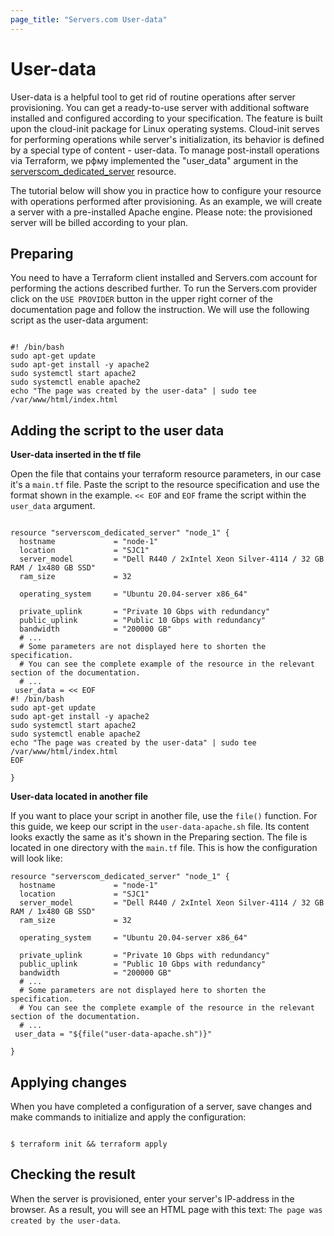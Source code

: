 ```yaml
---
page_title: "Servers.com User-data"
---
```


# User-data

User-data is a helpful tool to get rid of routine operations after server provisioning. You can get a ready-to-use server with additional software installed and configured according to your specification. The feature is built upon the cloud-init package for Linux operating systems. Cloud-init serves for performing operations while server's initialization, its behavior is defined by a special type of content - user-data. To manage post-install operations via Terraform, we рфму implemented the "user_data" argument in the [serverscom_dedicated_server](https://registry.terraform.io/providers/serverscom/serverscom/latest/docs/resources/dedicated_server) resource.

The tutorial below will show you in practice how to configure your resource with operations performed after provisioning. As an example, we will create a server with a pre-installed Apache engine. Please note: the provisioned server will be billed according to your plan.
## Preparing

You need to have a Terraform client installed and Servers.com account for performing the actions described further. To run the Servers.com provider click on the `USE PROVIDER` button in the upper right corner of the documentation page and follow the instruction. We will use the following script as the user-data argument:

```

#! /bin/bash
sudo apt-get update
sudo apt-get install -y apache2
sudo systemctl start apache2
sudo systemctl enable apache2
echo "The page was created by the user-data" | sudo tee /var/www/html/index.html

```
## Adding the script to the user data

**User-data inserted in the tf file**

Open the file that contains your terraform resource parameters, in our case it's a `main.tf` file. Paste the script to the resource specification and use the format shown in the example. `<< EOF` and `EOF` frame the script within the `user_data` argument.

```

resource "serverscom_dedicated_server" "node_1" {
  hostname             = "node-1"
  location             = "SJC1"
  server_model         = "Dell R440 / 2xIntel Xeon Silver-4114 / 32 GB RAM / 1x480 GB SSD"
  ram_size             = 32

  operating_system     = "Ubuntu 20.04-server x86_64"

  private_uplink       = "Private 10 Gbps with redundancy"
  public_uplink        = "Public 10 Gbps with redundancy"
  bandwidth            = "200000 GB"
  # ...
  # Some parameters are not displayed here to shorten the specification.
  # You can see the complete example of the resource in the relevant section of the documentation.
  # ...
 user_data = << EOF
#! /bin/bash
sudo apt-get update
sudo apt-get install -y apache2
sudo systemctl start apache2
sudo systemctl enable apache2
echo "The page was created by the user-data" | sudo tee /var/www/html/index.html
EOF
  
}

```

**User-data located in another file**

If you want to place your script in another file, use the `file()` function. For this guide, we keep our script in the `user-data-apache.sh` file. Its content looks exactly the same as it's shown in the Preparing section. The file is located in one directory with the `main.tf` file. This is how the configuration will look like:
```
resource "serverscom_dedicated_server" "node_1" {
  hostname             = "node-1"
  location             = "SJC1"
  server_model         = "Dell R440 / 2xIntel Xeon Silver-4114 / 32 GB RAM / 1x480 GB SSD"
  ram_size             = 32

  operating_system     = "Ubuntu 20.04-server x86_64"

  private_uplink       = "Private 10 Gbps with redundancy"
  public_uplink        = "Public 10 Gbps with redundancy"
  bandwidth            = "200000 GB"
  # ...
  # Some parameters are not displayed here to shorten the specification.
  # You can see the complete example of the resource in the relevant section of the documentation.
  # ...
 user_data = "${file("user-data-apache.sh")}"
  
}
```
## Applying changes

When you have completed a configuration of a server, save changes and make commands to initialize and apply the configuration:

```

$ terraform init && terraform apply

```
## Checking the result

When the server is provisioned, enter your server's IP-address in the browser. As a result, you will see an HTML page with this text:
`The page was created by the user-data`.
